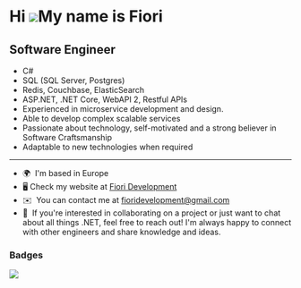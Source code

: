 Hi ![](https://user-images.githubusercontent.com/18350557/176309783-0785949b-9127-417c-8b55-ab5a4333674e.gif)My name is Fiori
=============================================================================================================================

Software Engineer
-------------

* C#
* SQL (SQL Server, Postgres)
* Redis, Couchbase, ElasticSearch
* ASP.NET, .NET Core, WebAPI 2, Restful APIs
* Experienced in microservice development and design. 
* Able to develop complex scalable services
* Passionate about technology, self-motivated and a strong believer in Software Craftsmanship
* Adaptable to new technologies when required
-------------

* 🌍  I'm based in Europe
* 🖥️  Check my website at [Fiori Development](https://fioridevelopment.com/)
* ✉️  You can contact me at [fioridevelopment@gmail.com](mailto:fioridevelopment@gmail.com)
* 🤝  If you're interested in collaborating on a project or just want to chat about all things .NET, feel free to reach out! I'm always happy to connect with other engineers and share knowledge and ideas.



### Badges

<a href="http://www.github.com/fiori"><img src="https://github-readme-streak-stats.herokuapp.com/?user=fiori&stroke=ffffff&background=1c1917&ring=0891b2&fire=0891b2&currStreakLabel=0891b2&sideNums=ffffff&sideLabels=ffffff&dates=ffffff&hide_border=true&hide_current_streak=true&hide_longest_streak=true&card_width=200" /></a>
